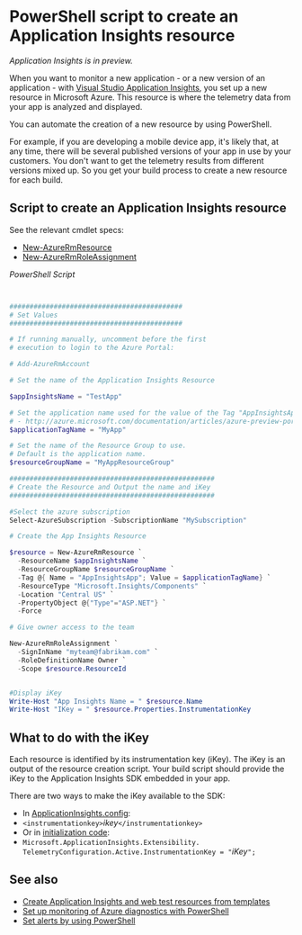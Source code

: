<properties 
    pageTitle="PowerShell script to create an Application Insights resource" 
    description="Automate creation of Application Insights resources." 
    services="application-insights" 
    documentationCenter="windows"
    authors="alancameronwills" 
    manager="douge"/>

<tags 
    ms.service="application-insights" 
    ms.workload="tbd" 
    ms.tgt_pltfrm="ibiza" 
    ms.devlang="na" 
    ms.topic="article" 
    ms.date="02/19/2016" 
    ms.author="awills"/>

#  <a name="powershell-script-to-create-an-application-insights-resource"></a>PowerShell script to create an Application Insights resource

*Application Insights is in preview.*

When you want to monitor a new application - or a new version of an application - with [Visual Studio Application Insights](https://azure.microsoft.com/services/application-insights/), you set up a new resource in Microsoft Azure. This resource is where the telemetry data from your app is analyzed and displayed. 

You can automate the creation of a new resource by using PowerShell.

For example, if you are developing a mobile device app, it's likely that, at any time, there will be several published versions of your app in use by your customers. You don't want to get the telemetry results from different versions mixed up. So you get your build process to create a new resource for each build.

## <a name="script-to-create-an-application-insights-resource"></a>Script to create an Application Insights resource

See the relevant cmdlet specs:

* [New-AzureRmResource](https://msdn.microsoft.com/library/mt652510.aspx)
* [New-AzureRmRoleAssignment](https://msdn.microsoft.com/library/mt678995.aspx)


*PowerShell Script*  

```PowerShell


###########################################
# Set Values
###########################################

# If running manually, uncomment before the first 
# execution to login to the Azure Portal:

# Add-AzureRmAccount

# Set the name of the Application Insights Resource

$appInsightsName = "TestApp"

# Set the application name used for the value of the Tag "AppInsightsApp" 
# - http://azure.microsoft.com/documentation/articles/azure-preview-portal-using-tags/
$applicationTagName = "MyApp"

# Set the name of the Resource Group to use.  
# Default is the application name.
$resourceGroupName = "MyAppResourceGroup"

###################################################
# Create the Resource and Output the name and iKey
###################################################

#Select the azure subscription
Select-AzureSubscription -SubscriptionName "MySubscription"

# Create the App Insights Resource

$resource = New-AzureRmResource `
  -ResourceName $appInsightsName `
  -ResourceGroupName $resourceGroupName `
  -Tag @{ Name = "AppInsightsApp"; Value = $applicationTagName} `
  -ResourceType "Microsoft.Insights/Components" `
  -Location "Central US" `
  -PropertyObject @{"Type"="ASP.NET"} `
  -Force

# Give owner access to the team

New-AzureRmRoleAssignment `
  -SignInName "myteam@fabrikam.com" `
  -RoleDefinitionName Owner `
  -Scope $resource.ResourceId 


#Display iKey
Write-Host "App Insights Name = " $resource.Name
Write-Host "IKey = " $resource.Properties.InstrumentationKey

```

## <a name="what-to-do-with-the-ikey"></a>What to do with the iKey

Each resource is identified by its instrumentation key (iKey). The iKey is an output of the resource creation script. Your build script should provide the iKey to the Application Insights SDK embedded in your app.

There are two ways to make the iKey available to the SDK:
  
* In [ApplicationInsights.config](app-insights-configuration-with-applicationinsights-config.md): 
 * `<instrumentationkey>`*ikey*`</instrumentationkey>`
* Or in [initialization code](app-insights-api-custom-events-metrics.md): 
 * `Microsoft.ApplicationInsights.Extensibility.
    TelemetryConfiguration.Active.InstrumentationKey = "`*iKey*`";`



## <a name="see-also"></a>See also

* [Create Application Insights and web test resources from templates](app-insights-powershell.md)
* [Set up monitoring of Azure diagnostics with PowerShell](app-insights-powershell-azure-diagnostics.md) 
* [Set alerts by using PowerShell](app-insights-powershell-alerts.md)

 